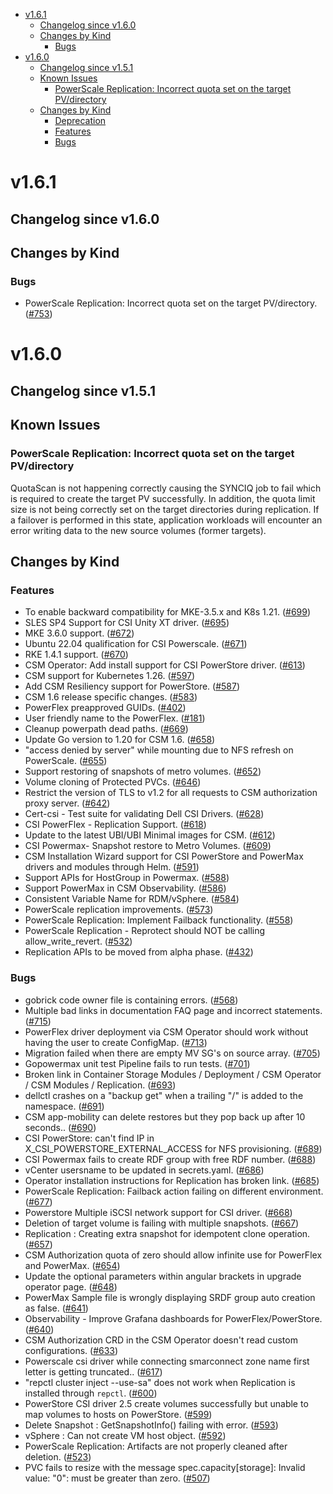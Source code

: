 - [v1.6.1](#v161)
  - [Changelog since v1.6.0](#changelog-since-v160)
  - [Changes by Kind](#changes-by-kind)
    - [Bugs](#bugs)
- [v1.6.0](#v160)
  - [Changelog since v1.5.1](#changelog-since-v151)
  - [Known Issues](#known-issues)
    - [PowerScale Replication: Incorrect quota set on the target PV/directory](#powerscale-replication-incorrect-quota-set-on-the-target-pvdirectory)
  - [Changes by Kind](#changes-by-kind-1)
    - [Deprecation](#deprecation)
    - [Features](#features)
    - [Bugs](#bugs-1)

# v1.6.1 

## Changelog since v1.6.0 

## Changes by Kind 

### Bugs 

- PowerScale Replication: Incorrect quota set on the target PV/directory. ([#753](https://github.com/dell/csm/issues/753))

# v1.6.0 

## Changelog since v1.5.1 

## Known Issues

### PowerScale Replication: Incorrect quota set on the target PV/directory

QuotaScan is not happening correctly causing the SYNCIQ job to fail which is required to create the target PV successfully. In addition, the quota limit size is not being correctly set on the target directories during replication. If a failover is performed in this state, application workloads will encounter an error writing data to the new source volumes (former targets).

## Changes by Kind 

### Features 

- To enable backward compatibility for MKE-3.5.x and K8s 1.21. ([#699](https://github.com/dell/csm/issues/699))
- SLES SP4 Support for CSI Unity XT driver. ([#695](https://github.com/dell/csm/issues/695))
- MKE 3.6.0 support. ([#672](https://github.com/dell/csm/issues/672))
- Ubuntu 22.04 qualification for CSI Powerscale. ([#671](https://github.com/dell/csm/issues/671))
- RKE 1.4.1 support. ([#670](https://github.com/dell/csm/issues/670))
- CSM Operator: Add install support for CSI PowerStore driver. ([#613](https://github.com/dell/csm/issues/613))
- CSM support for Kubernetes 1.26. ([#597](https://github.com/dell/csm/issues/597))
- Add CSM Resiliency support for PowerStore. ([#587](https://github.com/dell/csm/issues/587))
- CSM 1.6 release specific changes. ([#583](https://github.com/dell/csm/issues/583))
- PowerFlex preapproved GUIDs. ([#402](https://github.com/dell/csm/issues/402))
- User friendly name to the PowerFlex. ([#181](https://github.com/dell/csm/issues/181))
- Cleanup powerpath dead paths. ([#669](https://github.com/dell/csm/issues/669))
- Update Go version to 1.20 for CSM 1.6. ([#658](https://github.com/dell/csm/issues/658))
- "access denied by server" while mounting due to NFS refresh on PowerScale. ([#655](https://github.com/dell/csm/issues/655))
- Support restoring of snapshots of metro volumes. ([#652](https://github.com/dell/csm/issues/652))
- Volume cloning of Protected PVCs. ([#646](https://github.com/dell/csm/issues/646))
- Restrict the version of TLS to v1.2 for all requests to CSM authorization proxy server. ([#642](https://github.com/dell/csm/issues/642))
- Cert-csi - Test suite for validating Dell CSI Drivers. ([#628](https://github.com/dell/csm/issues/628))
- CSI PowerFlex - Replication Support. ([#618](https://github.com/dell/csm/issues/618))
- Update to the latest UBI/UBI Minimal images for CSM. ([#612](https://github.com/dell/csm/issues/612))
- CSI Powermax- Snapshot restore to Metro Volumes. ([#609](https://github.com/dell/csm/issues/609))
- CSM Installation Wizard support for CSI PowerStore and PowerMax drivers and modules through Helm. ([#591](https://github.com/dell/csm/issues/591))
- Support APIs for HostGroup in Powermax. ([#588](https://github.com/dell/csm/issues/588))
- Support PowerMax in CSM Observability. ([#586](https://github.com/dell/csm/issues/586))
- Consistent Variable Name for RDM/vSphere. ([#584](https://github.com/dell/csm/issues/584))
- PowerScale replication improvements. ([#573](https://github.com/dell/csm/issues/573))
- PowerScale Replication: Implement Failback functionality. ([#558](https://github.com/dell/csm/issues/558))
- PowerScale Replication - Reprotect should NOT be calling allow_write_revert. ([#532](https://github.com/dell/csm/issues/532))
- Replication APIs to be moved from alpha phase. ([#432](https://github.com/dell/csm/issues/432))

### Bugs 

- gobrick code owner file is containing errors. ([#568](https://github.com/dell/csm/issues/568))
- Multiple bad links in documentation FAQ page and incorrect statements. ([#715](https://github.com/dell/csm/issues/715))
- PowerFlex driver deployment via CSM Operator should work without having the user to create ConfigMap. ([#713](https://github.com/dell/csm/issues/713))
- Migration failed when there are empty MV SG's on source array. ([#705](https://github.com/dell/csm/issues/705))
- Gopowermax unit test Pipeline fails to run tests. ([#701](https://github.com/dell/csm/issues/701))
- Broken link in Container Storage Modules / Deployment / CSM Operator / CSM Modules / Replication. ([#693](https://github.com/dell/csm/issues/693))
- dellctl crashes on a "backup get" when a trailing "/" is added to the namespace. ([#691](https://github.com/dell/csm/issues/691))
- CSM app-mobility can delete restores but they pop back up after 10 seconds.. ([#690](https://github.com/dell/csm/issues/690))
- CSI PowerStore: can't find IP in X_CSI_POWERSTORE_EXTERNAL_ACCESS for NFS provisioning. ([#689](https://github.com/dell/csm/issues/689))
- CSI Powermax fails to create RDF group with free RDF number. ([#688](https://github.com/dell/csm/issues/688))
- vCenter usersname to be updated in secrets.yaml. ([#686](https://github.com/dell/csm/issues/686))
- Operator installation instructions for Replication has broken link. ([#685](https://github.com/dell/csm/issues/685))
- PowerScale Replication: Failback action failing on different environment. ([#677](https://github.com/dell/csm/issues/677))
- Powerstore Multiple iSCSI network support for CSI driver. ([#668](https://github.com/dell/csm/issues/668))
- Deletion of target volume is failing with multiple snapshots. ([#667](https://github.com/dell/csm/issues/667))
- Replication : Creating extra snapshot for idempotent clone operation. ([#657](https://github.com/dell/csm/issues/657))
- CSM Authorization quota of zero should allow infinite use for PowerFlex and PowerMax. ([#654](https://github.com/dell/csm/issues/654))
- Update the optional parameters within angular brackets in upgrade operator page. ([#648](https://github.com/dell/csm/issues/648))
- PowerMax Sample file is wrongly displaying SRDF group auto creation as false. ([#641](https://github.com/dell/csm/issues/641))
- Observability - Improve Grafana dashboards for PowerFlex/PowerStore. ([#640](https://github.com/dell/csm/issues/640))
- CSM Authorization CRD in the CSM Operator doesn't read custom configurations. ([#633](https://github.com/dell/csm/issues/633))
- Powerscale csi driver while connecting smarconnect zone name first letter is getting truncated.. ([#617](https://github.com/dell/csm/issues/617))
- "repctl cluster inject --use-sa" does not work when Replication is installed through `repctl`. ([#600](https://github.com/dell/csm/issues/600))
- PowerStore CSI driver 2.5 create volumes successfully but unable to map volumes to hosts on PowerStore. ([#599](https://github.com/dell/csm/issues/599))
- Delete Snapshot : GetSnapshotInfo() failing with error. ([#593](https://github.com/dell/csm/issues/593))
- vSphere : Can not create VM host object. ([#592](https://github.com/dell/csm/issues/592))
- PowerScale Replication: Artifacts are not properly cleaned after deletion. ([#523](https://github.com/dell/csm/issues/523))
- PVC fails to resize with the message spec.capacity[storage]: Invalid value: "0": must be greater than zero. ([#507](https://github.com/dell/csm/issues/507))
